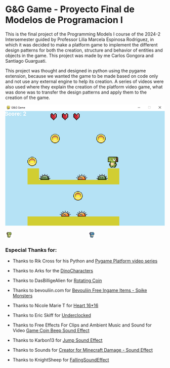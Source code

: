 # G&G Game - Proyecto Final de Modelos de Programacion I
This is the final project of the Programming Models I course of the 2024-2 Intersemester guided by Professor Lilia Marcela Espinosa Rodriguez, in which it was decided to make a platform game to implement the different design patterns for both the creation, structure and behavior of entities and objects in the game. This project was made by me Carlos Gongora and Santiago Guarguati.

This project was thought and designed in python using the pygame extension, because we wanted the game to be made based on code only and not use any external engine to help its creation. A series of videos were also used where they explain the creation of the platform video game, what was done was to transfer the design patterns and apply them to the creation of the game.

![Gamescreenshot](images/gamescreenshot.png)

<div style="display: flex; justify-content: space-between;">
    <div style="flex: 1; padding-right: 10px;">
        <img src="images/dinosprites/gifs/DinoSprites_vita.gif" alt="Texto alternativo imagen 1" style="max-width: 150%;">
    </div>
    <div style="flex: 1; padding-left: 10px;">
        <img src="images/dinosprites/gifs/DinoSprites_doux.gif" alt="Texto alternativo imagen 2" style="max-width: 100%;">
    </div>
</div>

### Especial Thanks for:

- Thanks to Rik Cross for his Python and [Pygame Platform video series](https://www.youtube.com/@RikCross)
  
- Thanks to Arks for the [DinoCharacters](https://arks.itch.io/dino-characters)

- Thanks to DasBilligeAlien for [Rotating Coin](https://opengameart.org/content/rotating-coin-0)

- Thanks to bevouliin.com for [Bevouliin Free Ingame Items - Spike Monsters](https://opengameart.org/content/bevouliin-free-ingame-items-spike-monsters)

- Thanks to Nicole Marie T for [Heart 16*16](https://opengameart.org/content/heart-1616)

- Thanks to Eric Skiff for [Underclocked](https://www.youtube.com/watch?v=hrgzWEgCCFg)

- Thanks to Free Effects For Clips and Ambient Music and Sound for Video [Game Coin Beep Sound Effect](https://www.youtube.com/watch?v=88Icb7OKexU)

- Thanks to Karbon13 for [Jump Sound Effect](https://www.youtube.com/watch?v=Msx3flEqeq8)

- Thanks to Sounds for [Creator for Minecraft Damage - Sound Effect](https://www.youtube.com/watch?v=RMkKsZL3_uc)

- Thanks to KnightSheep for [FallingSoundEffect](https://www.youtube.com/watch?v=VaH9tIJyeaY)

